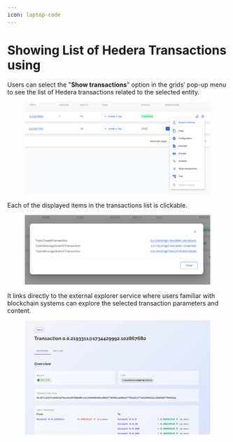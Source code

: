```yaml
---
icon: laptop-code
---
```


# Showing List of Hedera Transactions using

Users can select the "**Show transactions**" option in the grids’ pop-up menu to see the list of Hedera transactions related to the selected entity.

<figure><img src="../../../.gitbook/assets/0.png" alt=""><figcaption></figcaption></figure>

Each of the displayed items in the transactions list is clickable.&#x20;

<figure><img src="../../../.gitbook/assets/1.png" alt=""><figcaption></figcaption></figure>

It links directly to the external explorer service where users familiar with blockchain systems can explore the selected transaction parameters and content.

<figure><img src="../../../.gitbook/assets/2.png" alt=""><figcaption></figcaption></figure>
